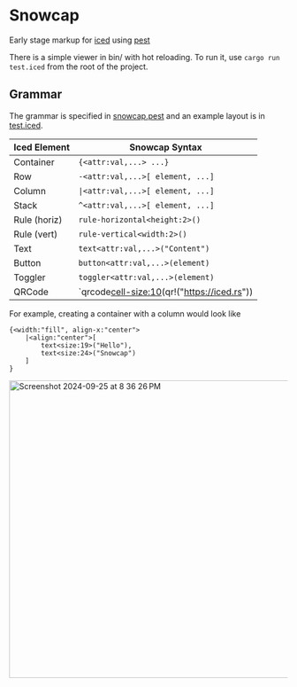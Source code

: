 # Snowcap

Early stage markup for [iced](iced.rs) using [pest](pest.rs)

There is a simple viewer in bin/ with hot reloading.
To run it, use `cargo run test.iced` from the root of the project.

## Grammar

The grammar is specified in [snowcap.pest](src/snowcap.pest) and  an example layout is in [test.iced](samples/test.iced).


|Iced Element   | Snowcap Syntax |
|---------------|---------------------|
| Container     | `{<attr:val,...> ...}`|
| Row		| `-<attr:val,...>[ element, ...]`
| Column	| `\|<attr:val,...>[ element, ...]`
| Stack   | `^<attr:val,...>[ element, ...]`
| Rule (horiz)  | `rule-horizontal<height:2>()`
| Rule (vert)   | `rule-vertical<width:2>()`
| Text          | `text<attr:val,...>("Content")`
| Button        | `button<attr:val,...>(element)`
| Toggler       | `toggler<attr:val,...>(element)`
| QRCode	| `qrcode<cell-size:10>(qr!("https://iced.rs"))

For example, creating a container with a column would look like

```
{<width:"fill", align-x:"center">
	|<align:"center">[
		text<size:19>("Hello"),
		text<size:24>("Snowcap")
	]
}
```

<img width="537" alt="Screenshot 2024-09-25 at 8 36 26 PM" src="https://github.com/user-attachments/assets/db014468-8e9a-46c7-b7ee-d8e418077ce6">
